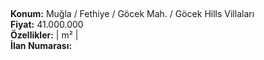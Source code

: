 ## 

**Konum:** Muğla / Fethiye / Göcek Mah. / Göcek Hills Villaları  
**Fiyat:** 41.000.000  
**Özellikler:**  |  m² |   
**İlan Numarası:** 
